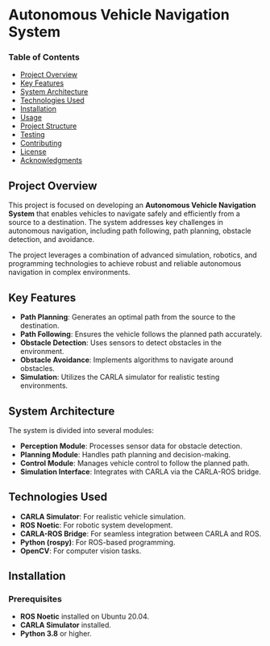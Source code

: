 # Autonomous Vehicle Navigation System

### Table of Contents
- [Project Overview](#project-overview)
- [Key Features](#key-features)
- [System Architecture](#system-architecture)
- [Technologies Used](#technologies-used)
- [Installation](#installation)
- [Usage](#usage)
- [Project Structure](#project-structure)
- [Testing](#testing)
- [Contributing](#contributing)
- [License](#license)
- [Acknowledgments](#acknowledgments)

## Project Overview
This project is focused on developing an **Autonomous Vehicle Navigation System** that enables vehicles to navigate safely and efficiently from a source to a destination. The system addresses key challenges in autonomous navigation, including path following, path planning, obstacle detection, and avoidance.

The project leverages a combination of advanced simulation, robotics, and programming technologies to achieve robust and reliable autonomous navigation in complex environments.

## Key Features
- **Path Planning**: Generates an optimal path from the source to the destination.
- **Path Following**: Ensures the vehicle follows the planned path accurately.
- **Obstacle Detection**: Uses sensors to detect obstacles in the environment.
- **Obstacle Avoidance**: Implements algorithms to navigate around obstacles.
- **Simulation**: Utilizes the CARLA simulator for realistic testing environments.

## System Architecture

The system is divided into several modules:

- **Perception Module**: Processes sensor data for obstacle detection.
- **Planning Module**: Handles path planning and decision-making.
- **Control Module**: Manages vehicle control to follow the planned path.
- **Simulation Interface**: Integrates with CARLA via the CARLA-ROS bridge.

## Technologies Used
- **CARLA Simulator**: For realistic vehicle simulation.
- **ROS Noetic**: For robotic system development.
- **CARLA-ROS Bridge**: For seamless integration between CARLA and ROS.
- **Python (rospy)**: For ROS-based programming.
- **OpenCV**: For computer vision tasks.

## Installation

### Prerequisites
- **ROS Noetic** installed on Ubuntu 20.04.
- **CARLA Simulator** installed.
- **Python 3.8** or higher.
